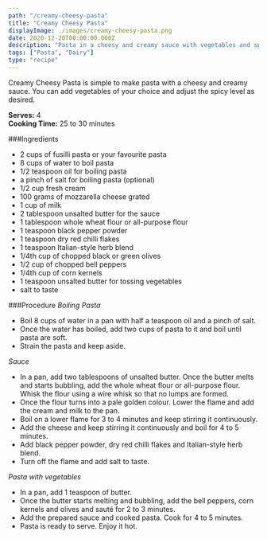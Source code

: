 ```yaml
---
path: "/creamy-cheesy-pasta"
title: "Creamy Cheesy Pasta"
displayImage: ./images/creamy-cheesy-pasta.png
date: 2020-12-20T00:00:00.000Z
description: "Pasta in a cheesy and creamy sauce with vegetables and spices."
tags: ["Pasta", "Dairy"]
type: "recipe"
---
```


Creamy Cheesy Pasta is simple to make pasta with a cheesy and creamy sauce. You can add vegetables of your choice and adjust the spicy level as desired.

**Serves:** 4\
**Cooking Time:** 25 to 30 minutes

###Ingredients
- 2 cups of fusilli pasta or your favourite pasta
- 8 cups of water to boil pasta
- 1/2 teaspoon oil for boiling pasta 
- a pinch of salt for boiling pasta (optional)
- 1/2 cup fresh cream
- 100 grams of mozzarella cheese grated
- 1 cup of milk
- 2 tablespoon unsalted butter for the sauce
- 1 tablespoon whole wheat flour or all-purpose flour
- 1 teaspoon black pepper powder
- 1 teaspoon dry red chilli flakes
- 1 teaspoon Italian-style herb blend
- 1/4th cup of chopped black or green olives
- 1/2 cup of chopped bell peppers
- 1/4th cup of corn kernels
- 1 teaspoon unsalted butter for tossing vegetables
- salt to taste


###Procedure
*Boiling Pasta*
- Boil 8 cups of water in a pan with half a teaspoon oil and a pinch of salt. 
- Once the water has boiled, add two cups of pasta to it and boil until pasta are soft. 
- Strain the pasta and keep aside. 

*Sauce*
- In a pan, add two tablespoons of unsalted butter. Once the butter melts and starts bubbling, add the whole wheat flour or all-purpose flour. Whisk the flour using a wire whisk so that no lumps are formed. 
- Once the flour turns into a pale golden colour. Lower the flame and add the cream and milk to the pan. 
- Boil on a lower flame for 3 to 4 minutes and keep stirring it continuously.
- Add the cheese and keep stirring it continuously and boil for 4 to 5 minutes. 
- Add black pepper powder, dry red chilli flakes and Italian-style herb blend.
- Turn off the flame and add salt to taste.

*Pasta with vegetables*
- In a pan, add 1 teaspoon of butter. 
- Once the butter starts melting and bubbling, add the bell peppers, corn kernels and olives and sauté for 2 to 3 minutes. 
- Add the prepared sauce and cooked pasta. Cook for 4 to 5 minutes.
- Pasta is ready to serve. Enjoy it hot.